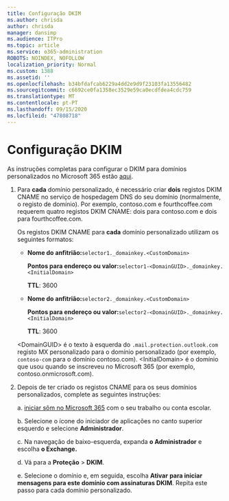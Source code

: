 ```yaml
---
title: Configuração DKIM
ms.author: chrisda
author: chrisda
manager: dansimp
ms.audience: ITPro
ms.topic: article
ms.service: o365-administration
ROBOTS: NOINDEX, NOFOLLOW
localization_priority: Normal
ms.custom: 1388
ms.assetid: ''
ms.openlocfilehash: b34bfdafcab6229a4dd2e9d9f23103fa13556482
ms.sourcegitcommit: c6692ce0fa1358ec3529e59ca0ecdfdea4cdc759
ms.translationtype: MT
ms.contentlocale: pt-PT
ms.lasthandoff: 09/15/2020
ms.locfileid: "47808718"
---
```

# <a name="setup-dkim"></a>Configuração DKIM

As instruções completas para configurar o DKIM para domínios personalizados no Microsoft 365 estão [aqui](https://docs.microsoft.com/microsoft-365/security/office-365-security/use-dkim-to-validate-outbound-email#steps-you-need-to-do-to-manually-set-up-dkim).

1. Para **cada** domínio personalizado, é necessário criar **dois** registos DKIM CNAME no serviço de hospedagem DNS do seu domínio (normalmente, o registo de domínio). Por exemplo, contoso.com e fourthcoffee.com requerem quatro registos DKIM CNAME: dois para contoso.com e dois para fourthcoffee.com.

   Os registos DKIM CNAME para **cada** domínio personalizado utilizam os seguintes formatos:

   - **Nome do anfitrião:**`selector1._domainkey.<CustomDomain>`

     **Pontos para endereço ou valor:**`selector1-<DomainGUID>._domainkey.<InitialDomain>`

     **TTL**: 3600

   - **Nome do anfitrião:**`selector2._domainkey.<CustomDomain>`

     **Pontos para endereço ou valor:**`selector2-<DomainGUID>._domainkey.<InitialDomain>`

     **TTL**: 3600

   \<DomainGUID\> é o texto à esquerda do `.mail.protection.outlook.com` registo MX personalizado para o domínio personalizado (por exemplo, `contoso-com` para o domínio contoso.com). \<InitialDomain\> é o domínio que usou quando se inscreveu no Microsoft 365 (por exemplo, contoso.onmicrosoft.com).

2. Depois de ter criado os registos CNAME para os seus domínios personalizados, complete as seguintes instruções:

   a. [iniciar sôm no Microsoft 365](https://support.office.microsoft.com/article/e9eb7d51-5430-4929-91ab-6157c5a050b4) com o seu trabalho ou conta escolar.

   b. Selecione o ícone do iniciador de aplicações no canto superior esquerdo e selecione **Administrador**.

   c. Na navegação de baixo-esquerda, expanda **o Administrador** e escolha **o Exchange.**

   d. Vá para a **Proteção**  >  **DKIM**.

   e. Selecione o domínio e, em seguida, escolha **Ativar** **para iniciar mensagens para este domínio com assinaturas DKIM**. Repita este passo para cada domínio personalizado.
